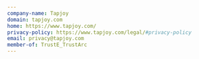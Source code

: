 ```yaml
---
company-name: Tapjoy
domain: tapjoy.com
home: https://www.tapjoy.com/
privacy-policy: https://www.tapjoy.com/legal/#privacy-policy
email: privacy@tapjoy.com
member-of: TrustE_TrustArc
---
```




